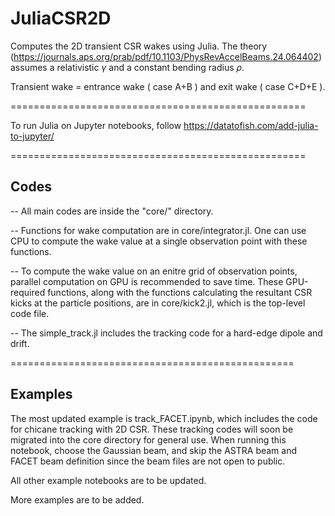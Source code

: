# JuliaCSR2D
Computes the 2D transient CSR wakes using Julia.
The theory (https://journals.aps.org/prab/pdf/10.1103/PhysRevAccelBeams.24.064402) assumes a relativistic $\gamma$ and a constant bending radius $\rho$.  

Transient wake = entrance wake ( case A+B ) and exit wake ( case C+D+E ).

===================================================

To run Julia on Jupyter notebooks, follow https://datatofish.com/add-julia-to-jupyter/

===================================================
## Codes ##
-- All main codes are inside the "core/" directory.

-- Functions for wake computation are in core/integrator.jl. One can use CPU to compute the wake value at a single observation point with these functions. 

-- To compute the wake value on an enitre grid of observation points, parallel computation on GPU is recommended to save time. These GPU-required functions, along with the functions calculating the resultant CSR kicks at the particle positions, are in core/kick2.jl, which is the top-level code file.   

-- The simple_track.jl includes the tracking code for a hard-edge dipole and drift.

=================================================
## Examples ##

The most updated example is track_FACET.ipynb, which includes the code for chicane tracking with 2D CSR. These tracking codes will soon be migrated into the core directory for general use. When running this notebook, choose the Gaussian beam, and skip the ASTRA beam and FACET beam definition since the beam files are not open to public.  

All other example notebooks are to be updated.

More examples are to be added. 

